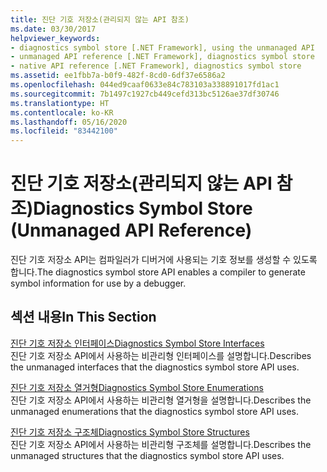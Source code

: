 ```yaml
---
title: 진단 기호 저장소(관리되지 않는 API 참조)
ms.date: 03/30/2017
helpviewer_keywords:
- diagnostics symbol store [.NET Framework], using the unmanaged API
- unmanaged API reference [.NET Framework], diagnostics symbol store
- native API reference [.NET Framework], diagnostics symbol store
ms.assetid: ee1fbb7a-b0f9-482f-8cd0-6df37e6586a2
ms.openlocfilehash: 044ed9caaf0633e84c783103a338891017fd1ac1
ms.sourcegitcommit: 7b1497c1927cb449cefd313bc5126ae37df30746
ms.translationtype: HT
ms.contentlocale: ko-KR
ms.lasthandoff: 05/16/2020
ms.locfileid: "83442100"
---
```

# <a name="diagnostics-symbol-store-unmanaged-api-reference"></a><span data-ttu-id="89a3a-102">진단 기호 저장소(관리되지 않는 API 참조)</span><span class="sxs-lookup"><span data-stu-id="89a3a-102">Diagnostics Symbol Store (Unmanaged API Reference)</span></span>
<span data-ttu-id="89a3a-103">진단 기호 저장소 API는 컴파일러가 디버거에 사용되는 기호 정보를 생성할 수 있도록 합니다.</span><span class="sxs-lookup"><span data-stu-id="89a3a-103">The diagnostics symbol store API enables a compiler to generate symbol information for use by a debugger.</span></span>  
  
## <a name="in-this-section"></a><span data-ttu-id="89a3a-104">섹션 내용</span><span class="sxs-lookup"><span data-stu-id="89a3a-104">In This Section</span></span>  
 [<span data-ttu-id="89a3a-105">진단 기호 저장소 인터페이스</span><span class="sxs-lookup"><span data-stu-id="89a3a-105">Diagnostics Symbol Store Interfaces</span></span>](diagnostics-symbol-store-interfaces.md)  
 <span data-ttu-id="89a3a-106">진단 기호 저장소 API에서 사용하는 비관리형 인터페이스를 설명합니다.</span><span class="sxs-lookup"><span data-stu-id="89a3a-106">Describes the unmanaged interfaces that the diagnostics symbol store API uses.</span></span>  
  
 [<span data-ttu-id="89a3a-107">진단 기호 저장소 열거형</span><span class="sxs-lookup"><span data-stu-id="89a3a-107">Diagnostics Symbol Store Enumerations</span></span>](diagnostics-symbol-store-enumerations.md)  
 <span data-ttu-id="89a3a-108">진단 기호 저장소 API에서 사용하는 비관리형 열거형을 설명합니다.</span><span class="sxs-lookup"><span data-stu-id="89a3a-108">Describes the unmanaged enumerations that the diagnostics symbol store API uses.</span></span>  
  
 [<span data-ttu-id="89a3a-109">진단 기호 저장소 구조체</span><span class="sxs-lookup"><span data-stu-id="89a3a-109">Diagnostics Symbol Store Structures</span></span>](diagnostics-symbol-store-structures.md)  
 <span data-ttu-id="89a3a-110">진단 기호 저장소 API에서 사용하는 비관리형 구조체를 설명합니다.</span><span class="sxs-lookup"><span data-stu-id="89a3a-110">Describes the unmanaged structures that the diagnostics symbol store API uses.</span></span>
